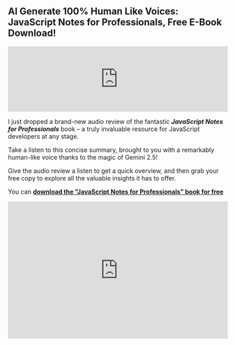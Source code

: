 ## AI Generate 100% Human Like Voices: JavaScript Notes for Professionals, Free E-Book Download!


<embed src="https://jmp.sh/220dQ0jn" type="audio/mpeg" controls="true" loop="false" autostart="true" width="100%">


I just dropped a brand-new audio review of the fantastic ***JavaScript Notes for Professionals*** book – a truly invaluable resource for JavaScript developers at any stage.

Take a listen to this concise summary, brought to you with a remarkably human-like voice thanks to the magic of Gemini 2.5!

Give the audio review a listen to get a quick overview, and then grab your free copy to explore all the valuable insights it has to offer.

You can <a href="https://agunechembaekene.wordpress.com/wp-content/uploads/2025/04/javascript-notes-for-professionals.pdf" target="_blank">**download the "JavaScript Notes for Professionals" book for free**</a>


<iframe width="100%" height="315" src="https://www.youtube.com/embed/DaCPAyCPcMg?si=4C0I-NWRndH3VfiY" title="YouTube video player" frameborder="0" allow="accelerometer; autoplay; clipboard-write; encrypted-media; gyroscope; picture-in-picture; web-share" referrerpolicy="strict-origin-when-cross-origin" allowfullscreen></iframe>
